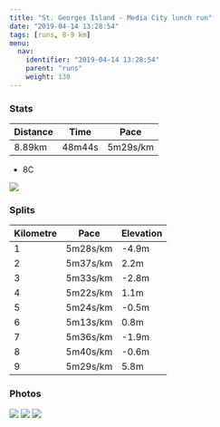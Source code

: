 ```yaml
---
title: "St. Georges Island - Media City lunch run"
date: "2019-04-14 13:28:54"
tags: [runs, 8-9 km]
menu:
  nav:
    identifier: "2019-04-14 13:28:54"
    parent: "runs"
    weight: 130
---
```


### Stats

| Distance | Time | Pace |
|----------|------|------|
|8.89km|48m44s|5m29s/km|

- 8C

<img src='https://maps.googleapis.com/maps/api/staticmap?maptype=roadmap&path=enc:gqjeIpyyLpGbK~EdArNdZzGb_@tBx^mAfAk@zLuEMyMbz@sC`JaEmAsD|N}F_DoGfO_DgFsDcYaGiSAq^jCwHxDvCpKzp@vO_ATgGqDc\bDuFAyByDmQtNwDrAmYq@_GyC}FpCmFyN_[wEyP&key=AIzaSyAfqMeaZ1CCJFGP5cWud__oZnT_Pybg-1M&size=800x800&markers=color:yellow|label:S|53.47108,-2.26729&markers=color:green|label:F|53.47192000000001,-2.2680900000000004'>

### Splits

| Kilometre | Pace | Elevation |
|------|------|-----------|
|1|5m28s/km|-4.9m|
|2|5m37s/km|2.2m|
|3|5m33s/km|-2.8m|
|4|5m22s/km|1.1m|
|5|5m24s/km|-0.5m|
|6|5m13s/km|0.8m|
|7|5m36s/km|-1.9m|
|8|5m40s/km|-0.6m|
|9|5m29s/km|5.8m|

### Photos
<img src='https://dgtzuqphqg23d.cloudfront.net/qkz9RNdXlMZInTvi_j9Tt96vc1VhWcWfmFbTo9eBSzA-576x768.jpg'>

<img src='https://dgtzuqphqg23d.cloudfront.net/Jy4VsXup9MPis-EY6UcGkVq9ZlW7GAUPu4UquL6fU7I-576x768.jpg'>

<img src='https://dgtzuqphqg23d.cloudfront.net/0E6cznq1jyhOgnZd4A8PyUdR7WZhx-arObeBPB05SAE-576x768.jpg'>
